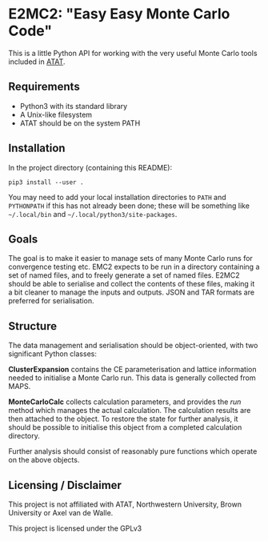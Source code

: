 # E2MC2: "Easy Easy Monte Carlo Code"

This is a little Python API for working with the very useful Monte
Carlo tools included
in
[ATAT](https://www.brown.edu/Departments/Engineering/Labs/avdw/atat/).

## Requirements
- Python3 with its standard library
- A Unix-like filesystem
- ATAT should be on the system PATH

## Installation
In the project directory (containing this README):

    pip3 install --user .

You may need to add your local installation directories to `PATH` and
`PYTHONPATH` if this has not already been done; these will be
something like `~/.local/bin` and `~/.local/python3/site-packages`.

## Goals

The goal is to make it easier to manage sets of many Monte Carlo runs
for convergence testing etc. EMC2 expects to be run in a directory
containing a set of named files, and to freely generate a set of named
files. E2MC2 should be able to serialise and collect the contents of
these files, making it a bit cleaner to manage the inputs and outputs.
JSON and TAR formats are preferred for serialisation.

## Structure

The data management and serialisation should be object-oriented, with
two significant Python classes:

**ClusterExpansion** contains the CE parameterisation and lattice
information needed to initialise a Monte Carlo run. This data is
generally collected from MAPS.

**MonteCarloCalc** collects calculation parameters, and provides the
*run* method which manages the actual calculation. The calculation
results are then attached to the object. To restore the state for
further analysis, it should be possible to initialise this object from
a completed calculation directory.

Further analysis should consist of reasonably pure functions which
operate on the above objects.


## Licensing / Disclaimer

This project is not affiliated with ATAT, Northwestern University,
Brown University or Axel van de Walle.

This project is licensed under the GPLv3
